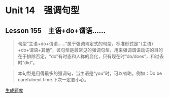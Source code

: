 ﻿ # Unit 14　强调句型
 ## Lesson 155　主语+do+谓语……
 
> 句型“主语+do+谓语……”属于强调肯定式的句型，标准形式是“（主语）+do+谓语+其他”，该句型是最常见的强调句型，用来强调谓语动词的目的在于排除否定，“do”有时态和人称的变化，只有现在时“do/does”，和过去时“did”。

> 本句型是用得最多的强调句，当主语是“you”时，可以省略。例如：Do be carefulnext time.下次一定要小心。


 [生成题库](./sentence/f155.json)